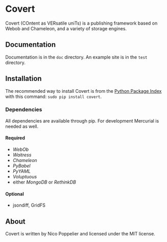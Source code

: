 Covert
======

Covert (COntent as VERsatile uniTs) is a publishing framework based on Webob and
Chameleon, and a variety of storage engines.

Documentation
-------------

Documentation is in the `doc` directory.
An example site is in the `test` directory.

Installation
------------

The recommended way to install Covert is from the [Python Package Index][pypi]
with this command: `sudo pip install covert`.

[pypi]: http://pypi.python.org/pypi

### Dependencies

All dependencies are available through pip.
For development Mercurial is needed as well.

#### Required

- *WebOb*
- *Waitress*
- *Chameleon*
- *PyBabel*
- *PyYAML*
- *Voluptuous*
- either *MongoDB* or *RethinkDB*

#### Optional
- jsondiff, GridFS

About
-----

Covert is written by Nico Poppelier and licensed under the MIT license.
